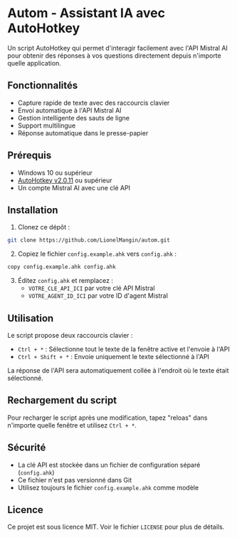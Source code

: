 # Autom - Assistant IA avec AutoHotkey

Un script AutoHotkey qui permet d'interagir facilement avec l'API Mistral AI pour obtenir des réponses à vos questions directement depuis n'importe quelle application.

## Fonctionnalités

- Capture rapide de texte avec des raccourcis clavier
- Envoi automatique à l'API Mistral AI
- Gestion intelligente des sauts de ligne
- Support multilingue
- Réponse automatique dans le presse-papier

## Prérequis

- Windows 10 ou supérieur
- [AutoHotkey v2.0.11](https://www.autohotkey.com/) ou supérieur
- Un compte Mistral AI avec une clé API

## Installation

1. Clonez ce dépôt :
```bash
git clone https://github.com/LionelMangin/autom.git
```

2. Copiez le fichier `config.example.ahk` vers `config.ahk` :
```bash
copy config.example.ahk config.ahk
```

3. Éditez `config.ahk` et remplacez :
   - `VOTRE_CLE_API_ICI` par votre clé API Mistral
   - `VOTRE_AGENT_ID_ICI` par votre ID d'agent Mistral

## Utilisation

Le script propose deux raccourcis clavier :

- `Ctrl + *` : Sélectionne tout le texte de la fenêtre active et l'envoie à l'API
- `Ctrl + Shift + *` : Envoie uniquement le texte sélectionné à l'API

La réponse de l'API sera automatiquement collée à l'endroit où le texte était sélectionné.

## Rechargement du script

Pour recharger le script après une modification, tapez "reloas" dans n'importe quelle fenêtre et utilisez `Ctrl + *`.

## Sécurité

- La clé API est stockée dans un fichier de configuration séparé (`config.ahk`)
- Ce fichier n'est pas versionné dans Git
- Utilisez toujours le fichier `config.example.ahk` comme modèle


## Licence

Ce projet est sous licence MIT. Voir le fichier `LICENSE` pour plus de détails. 